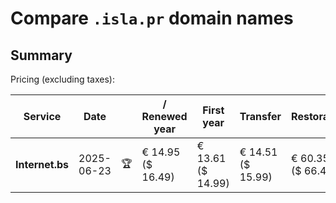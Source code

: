 # Compare `.isla.pr` domain names

## Summary

Pricing (excluding taxes):

| Service | Date |  | / Renewed year | First year | Transfer | Restoration |
|--|--|--|--|--|--|--|
| **Internet.bs** | 2025-06-23 | 🏆 | € 14.95<br>($ 16.49) | € 13.61<br>($ 14.99) | € 14.51<br>($ 15.99) | € 60.35<br>($ 66.49) |
